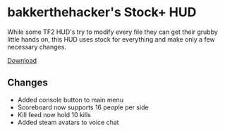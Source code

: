 bakkerthehacker's Stock+ HUD
=========

While some TF2 HUD's try to modify every file they can get their grubby little hands on, this HUD uses stock for everything and make only a few necessary changes.

<a href="https://github.com/bakkerthehacker/BSPlusHUD/archive/bsplushud.zip">Download</a>

Changes
-------

- Added console button to main menu
- Scoreboard now supports 16 people per side
- Kill feed now hold 10 kills
- Added steam avatars to voice chat
